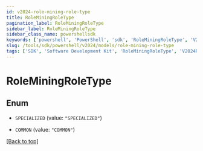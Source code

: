 ```yaml
---
id: v2024-role-mining-role-type
title: RoleMiningRoleType
pagination_label: RoleMiningRoleType
sidebar_label: RoleMiningRoleType
sidebar_class_name: powershellsdk
keywords: ['powershell', 'PowerShell', 'sdk', 'RoleMiningRoleType', 'V2024RoleMiningRoleType'] 
slug: /tools/sdk/powershell/v2024/models/role-mining-role-type
tags: ['SDK', 'Software Development Kit', 'RoleMiningRoleType', 'V2024RoleMiningRoleType']
---
```



# RoleMiningRoleType

## Enum


* `SPECIALIZED` (value: `"SPECIALIZED"`)

* `COMMON` (value: `"COMMON"`)


[[Back to top]](#) 

